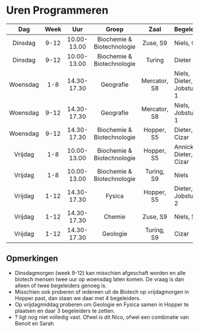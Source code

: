 Uren Programmeren
==================

|Dag | Week| Uur | Groep| Zaal | Begeleiders |
|:----:|:---:|:---:|:---:|:---:|:---|
|Dinsdag| 9-12| 10.00-13.00| Biochemie & Biotechnologie | Zuse, S9 | Niels, Cizar|
|Dinsdag| 9-12| 10.00-13.00 | Biochemie & Biotechnologie | Turing | Dieter |
|Woensdag| 1-8|14.30-17.30|Geografie| Mercator, S8 | Niels, Dieter, Jobstudent 1 |
|Woensdag| 9-12|14.30-17.30|Geografie|Mercator, S8 | Niels, Jobstudent 1 |
|Woensdag| 9-12|14.30-17.30| Biochemie & Biotechnologie| Hopper, S5 | Dieter, Cizar |
|Vrijdag| 1-8| 10.00-13.00 | Biochemie & Biotechnologie | Hopper, S5 | Annick, Dieter, Cizar |
|Vrijdag| 1-8 | 10.00-13.00 | Biochemie & Biotechnologie | Turing, S9 | Niels |
|Vrijdag| 1-12| 14.30-17.30 | Fysica | Hopper, S5 | Dieter, Jobstudent 2 |
|Vrijdag| 1-12| 14.30-17.30 | Chemie | Zuse, S9 | Niels, Sarah |
|Vrijdag| 1-12 | 14.30-17.30 | Geologie | Turing, S9 | Cizar |

Opmerkingen
------------

* Dinsdagmorgen (week 9-12) kan misschien afgeschaft worden en alle biotech mensen twee uur op woensdag laten komen. De vraag is dan alleen of twee begeleiders genoeg is.
* Misschien ook proberen of iedereen uit de Biotech op vrijdagmorgen in Hopper past, dan staan we daar met 4 begeleiders.
* Op vrijdagmiddag proberen om Geologie en Fysica samen in Hopper te plaatsen en daar 3 begeleiders te zetten.
* ? ligt nog niet volledig vast. Ofwel is dit Nico, ofwel een combinatie van Benoit en Sarah
